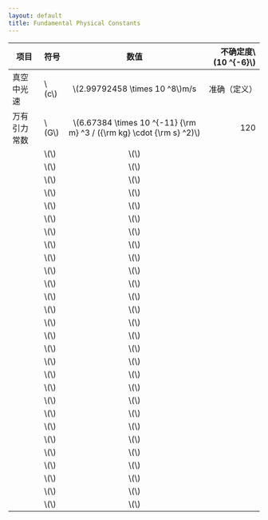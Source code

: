 ```yaml
---
layout: default
title: Fundamental Physical Constants
---
```

<script type="text/javascript" src="http://cdn.mathjax.org/mathjax/latest/MathJax.js?config=default"></script>

|项目|符号|数值|不确定度\\(10 ^{-6}\\)|
|---|:---|:---:|---:|
|真空中光速|\\(c\\)|\\(2.99792458 \times 10 ^8\\)m/s|准确（定义）|
|万有引力常数|\\(G\\)|\\(6.67384 \times 10 ^{-11} {\rm m} ^3 / ({\rm kg} \cdot {\rm s} ^2)\\)|120|
||\\(\\)|\\(\\)||
||\\(\\)|\\(\\)||
||\\(\\)|\\(\\)||
||\\(\\)|\\(\\)||
||\\(\\)|\\(\\)||
||\\(\\)|\\(\\)||
||\\(\\)|\\(\\)||
||\\(\\)|\\(\\)||
||\\(\\)|\\(\\)||
||\\(\\)|\\(\\)||
||\\(\\)|\\(\\)||
||\\(\\)|\\(\\)||
||\\(\\)|\\(\\)||
||\\(\\)|\\(\\)||
||\\(\\)|\\(\\)||
||\\(\\)|\\(\\)||
||\\(\\)|\\(\\)||
||\\(\\)|\\(\\)||
||\\(\\)|\\(\\)||
||\\(\\)|\\(\\)||
||\\(\\)|\\(\\)||
||\\(\\)|\\(\\)||
||\\(\\)|\\(\\)||
||\\(\\)|\\(\\)||
||\\(\\)|\\(\\)||
||\\(\\)|\\(\\)||
||\\(\\)|\\(\\)||
||\\(\\)|\\(\\)||


